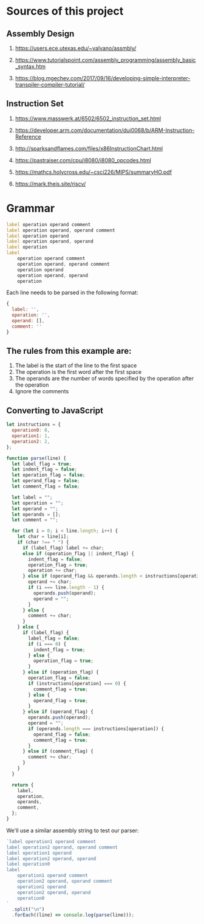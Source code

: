 # Sources of this project

## Assembly Design

1. https://users.ece.utexas.edu/~valvano/assmbly/

2. https://www.tutorialspoint.com/assembly_programming/assembly_basic_syntax.htm

3. https://blog.mgechev.com/2017/09/16/developing-simple-interpreter-transpiler-compiler-tutorial/

## Instruction Set

1. https://www.masswerk.at/6502/6502_instruction_set.html

2. https://developer.arm.com/documentation/dui0068/b/ARM-Instruction-Reference

3. http://sparksandflames.com/files/x86InstructionChart.html

4. https://pastraiser.com/cpu/i8080/i8080_opcodes.html

5. https://mathcs.holycross.edu/~csci226/MIPS/summaryHO.pdf

6. https://mark.theis.site/riscv/

# Grammar

```asm
label operation operand comment
label operation operand, operand comment
label operation operand
label operation operand, operand
label operation
label
    operation operand comment
    operation operand, operand comment
    operation operand
    operation operand, operand
    operation

```

Each line needs to be parsed in the following format:

```js
{
  label: '',
  operation: '',
  operand: [],
  comment: ''
}
```

## The rules from this example are:

1. The label is the start of the line to the first space
2. The operation is the first word after the first space
3. The operands are the number of words specified by the operation after the operation
4. Ignore the comments

## Converting to JavaScript

```js
let instructions = {
  operation0: 0,
  operation1: 1,
  operation2: 2,
};

function parse(line) {
  let label_flag = true;
  let indent_flag = false;
  let operation_flag = false;
  let operand_flag = false;
  let comment_flag = false;

  let label = "";
  let operation = "";
  let operand = "";
  let operands = [];
  let comment = "";

  for (let i = 0; i < line.length; i++) {
    let char = line[i];
    if (char !== " ") {
      if (label_flag) label += char;
      else if (operation_flag || indent_flag) {
        indent_flag = false;
        operation_flag = true;
        operation += char;
      } else if (operand_flag && operands.length < instructions[operation]) {
        operand += char;
        if (i === line.length - 1) {
          operands.push(operand);
          operand = "";
        }
      } else {
        comment += char;
      }
    } else {
      if (label_flag) {
        label_flag = false;
        if (i === 0) {
          indent_flag = true;
        } else {
          operation_flag = true;
        }
      } else if (operation_flag) {
        operation_flag = false;
        if (instructions[operation] === 0) {
          comment_flag = true;
        } else {
          operand_flag = true;
        }
      } else if (operand_flag) {
        operands.push(operand);
        operand = "";
        if (operands.length === instructions[operation]) {
          operand_flag = false;
          comment_flag = true;
        }
      } else if (comment_flag) {
        comment += char;
      }
    }
  }

  return {
    label,
    operation,
    operands,
    comment,
  };
}
```

We'll use a similar assembly string to test our parser:

```js
`label operation1 operand comment
label operation2 operand, operand comment
label operation1 operand
label operation2 operand, operand
label operation0
label
    operation1 operand comment
    operation2 operand, operand comment
    operation1 operand
    operation2 operand, operand
    operation0
`
  .split("\n")
  .forEach((line) => console.log(parse(line)));
```
